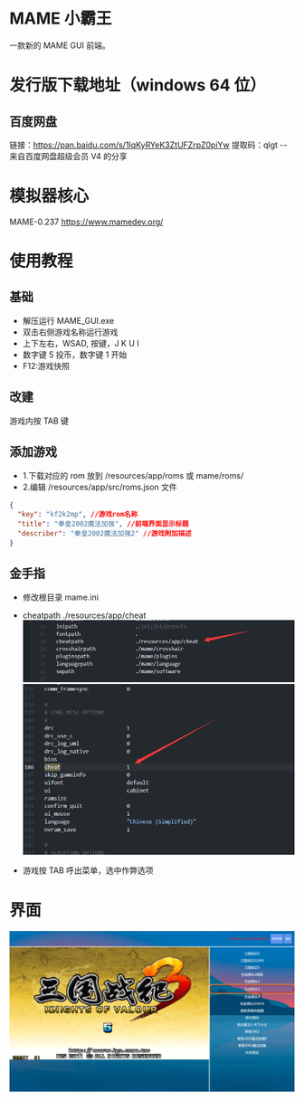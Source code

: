 # MAME 小霸王

一款新的 MAME GUI 前端。

# 发行版下载地址（windows 64 位）

## 百度网盘

链接：https://pan.baidu.com/s/1IqKyRYeK3ZtUFZrpZ0piYw
提取码：qlgt
--来自百度网盘超级会员 V4 的分享

# 模拟器核心

MAME-0.237
https://www.mamedev.org/

# 使用教程

## 基础

- 解压运行 MAME_GUI.exe
- 双击右侧游戏名称运行游戏
- 上下左右，WSAD, 按键，J K U I
- 数字键 5 投币，数字键 1 开始
- F12:游戏快照

## 改建

游戏内按 TAB 键

## 添加游戏

- 1.下载对应的 rom 放到 /resources/app/roms 或 mame/roms/
- 2.编辑 /resources/app/src/roms.json 文件

```json
{
  "key": "kf2k2mp", //游戏rom名称
  "title": "拳皇2002魔法加强", //前端界面显示标题
  "describer": "拳皇2002魔法加强2" //游戏附加描述
}
```

## 金手指

- 修改根目录 mame.ini
- cheatpath ./resources/app/cheat
  ![](./img/3.png)
  ![](./img/4.png)

- 游戏按 TAB 呼出菜单，选中作弊选项

# 界面

![](./img/1.png)
